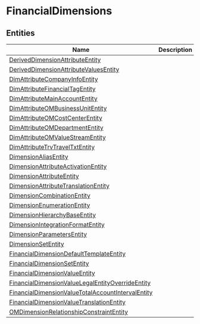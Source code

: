 
# FinancialDimensions


## Entities

|Name|Description|
|---|---|
|[DerivedDimensionAttributeEntity](DerivedDimensionAttributeEntity.cdm.json)||
|[DerivedDimensionAttributeValuesEntity](DerivedDimensionAttributeValuesEntity.cdm.json)||
|[DimAttributeCompanyInfoEntity](DimAttributeCompanyInfoEntity.cdm.json)||
|[DimAttributeFinancialTagEntity](DimAttributeFinancialTagEntity.cdm.json)||
|[DimAttributeMainAccountEntity](DimAttributeMainAccountEntity.cdm.json)||
|[DimAttributeOMBusinessUnitEntity](DimAttributeOMBusinessUnitEntity.cdm.json)||
|[DimAttributeOMCostCenterEntity](DimAttributeOMCostCenterEntity.cdm.json)||
|[DimAttributeOMDepartmentEntity](DimAttributeOMDepartmentEntity.cdm.json)||
|[DimAttributeOMValueStreamEntity](DimAttributeOMValueStreamEntity.cdm.json)||
|[DimAttributeTrvTravelTxtEntity](DimAttributeTrvTravelTxtEntity.cdm.json)||
|[DimensionAliasEntity](DimensionAliasEntity.cdm.json)||
|[DimensionAttributeActivationEntity](DimensionAttributeActivationEntity.cdm.json)||
|[DimensionAttributeEntity](DimensionAttributeEntity.cdm.json)||
|[DimensionAttributeTranslationEntity](DimensionAttributeTranslationEntity.cdm.json)||
|[DimensionCombinationEntity](DimensionCombinationEntity.cdm.json)||
|[DimensionEnumerationEntity](DimensionEnumerationEntity.cdm.json)||
|[DimensionHierarchyBaseEntity](DimensionHierarchyBaseEntity.cdm.json)||
|[DimensionIntegrationFormatEntity](DimensionIntegrationFormatEntity.cdm.json)||
|[DimensionParametersEntity](DimensionParametersEntity.cdm.json)||
|[DimensionSetEntity](DimensionSetEntity.cdm.json)||
|[FinancialDimensionDefaultTemplateEntity](FinancialDimensionDefaultTemplateEntity.cdm.json)||
|[FinancialDimensionSetEntity](FinancialDimensionSetEntity.cdm.json)||
|[FinancialDimensionValueEntity](FinancialDimensionValueEntity.cdm.json)||
|[FinancialDimensionValueLegalEntityOverrideEntity](FinancialDimensionValueLegalEntityOverrideEntity.cdm.json)||
|[FinancialDimensionValueTotalAccountIntervalEntity](FinancialDimensionValueTotalAccountIntervalEntity.cdm.json)||
|[FinancialDimensionValueTranslationEntity](FinancialDimensionValueTranslationEntity.cdm.json)||
|[OMDimensionRelationshipConstraintEntity](OMDimensionRelationshipConstraintEntity.cdm.json)||
